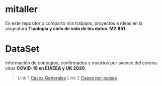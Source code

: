 # mitaller
En este repositorio comparto mis trabajos, proyectos e ideas en la asignatura **Tipología y ciclo de vida de los datos. M2.851**.

# DataSet
Información de contagios, confirmados y muertos por avance del corona virus **COVID-19 en EU/EEA y UK 2020**.
> Link 1 [Casos Generales](https://www.ecdc.europa.eu)
> Link 2 [Casos por paises](https://www.ecdc.europa.eu/en/geographical-distribution-2019-ncov-cases)
